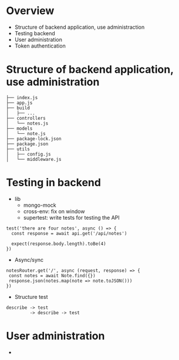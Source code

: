 # Overview
- Structure of backend application, use administraction
- Testing backend
- User administration
- Token authentication

# Structure of backend application, use administration
```
├── index.js
├── app.js
├── build
│   ├── ...
├── controllers
│   └── notes.js
├── models
│   └── note.js
├── package-lock.json
├── package.json
├── utils
│   ├── config.js
│   └── middleware.js  
```

# Testing in backend
- lib
  - mongo-mock
  - cross-env: fix on window
  - supertest: write tests for testing the API
```
test('there are four notes', async () => {
  const response = await api.get('/api/notes')

  expect(response.body.length).toBe(4)
})
```
- Async/sync
```
notesRouter.get('/', async (request, response) => {
 const notes = await Note.find({})
 response.json(notes.map(note => note.toJSON()))
})
```
- Structure test
```
describe -> test
         -> describe -> test
```
# User administration
- 
